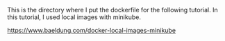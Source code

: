 This is the directory where I put the dockerfile for the following tutorial. In this tutorial, I used local images with minikube.

https://www.baeldung.com/docker-local-images-minikube
